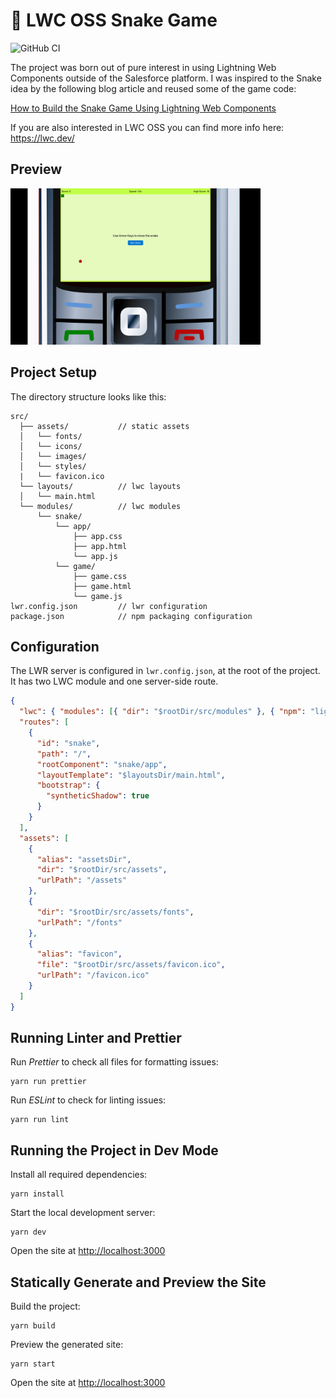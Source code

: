 # 🐍 LWC OSS Snake Game

![GitHub CI](https://github.com/svierk/lwc-oss-snake-game/actions/workflows/ci.yml/badge.svg)

The project was born out of pure interest in using Lightning Web Components outside of the Salesforce platform.
I was inspired to the Snake idea by the following blog article and reused some of the game code:

[How to Build the Snake Game Using Lightning Web Components](https://developer.salesforce.com/blogs/2020/09/how-to-build-the-snake-game-using-lightning-web-components)

If you are also interested in LWC OSS you can find more info here: https://lwc.dev/

## Preview

<img src="./preview.png" alt="preview" width="400">

## Project Setup

The directory structure looks like this:

```
src/
  ├── assets/           // static assets
  │   └── fonts/
  │   └── icons/
  │   └── images/
  │   └── styles/
  |   └── favicon.ico
  └── layouts/          // lwc layouts
  │   └── main.html
  └── modules/          // lwc modules
      └── snake/
          └── app/
              ├── app.css
              ├── app.html
              └── app.js
          └── game/
              ├── game.css
              ├── game.html
              └── game.js
lwr.config.json         // lwr configuration
package.json            // npm packaging configuration
```

## Configuration

The LWR server is configured in `lwr.config.json`, at the root of the project. It has two LWC module and one server-side route.

```json
{
  "lwc": { "modules": [{ "dir": "$rootDir/src/modules" }, { "npm": "lightning-base-components" }] },
  "routes": [
    {
      "id": "snake",
      "path": "/",
      "rootComponent": "snake/app",
      "layoutTemplate": "$layoutsDir/main.html",
      "bootstrap": {
        "syntheticShadow": true
      }
    }
  ],
  "assets": [
    {
      "alias": "assetsDir",
      "dir": "$rootDir/src/assets",
      "urlPath": "/assets"
    },
    {
      "dir": "$rootDir/src/assets/fonts",
      "urlPath": "/fonts"
    },
    {
      "alias": "favicon",
      "file": "$rootDir/src/assets/favicon.ico",
      "urlPath": "/favicon.ico"
    }
  ]
}
```

## Running Linter and Prettier

Run _Prettier_ to check all files for formatting issues:

```
yarn run prettier
```

Run _ESLint_ to check for linting issues:

```
yarn run lint
```

## Running the Project in Dev Mode

Install all required dependencies:

```
yarn install
```

Start the local development server:

```
yarn dev
```

Open the site at [http://localhost:3000](http://localhost:3000)

## Statically Generate and Preview the Site

Build the project:

```
yarn build
```

Preview the generated site:

```
yarn start
```

Open the site at [http://localhost:3000](http://localhost:3000)
